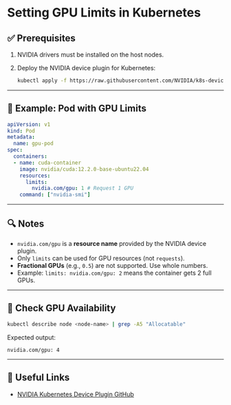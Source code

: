 
# Setting GPU Limits in Kubernetes

## ✅ Prerequisites

1. NVIDIA drivers must be installed on the host nodes.
2. Deploy the NVIDIA device plugin for Kubernetes:

   ```bash
   kubectl apply -f https://raw.githubusercontent.com/NVIDIA/k8s-device-plugin/v0.14.0/nvidia-device-plugin.yml
   ```

---

## 📄 Example: Pod with GPU Limits

```yaml
apiVersion: v1
kind: Pod
metadata:
  name: gpu-pod
spec:
  containers:
  - name: cuda-container
    image: nvidia/cuda:12.2.0-base-ubuntu22.04
    resources:
      limits:
        nvidia.com/gpu: 1 # Request 1 GPU
    command: ["nvidia-smi"]
```

---

## 🔍 Notes

- `nvidia.com/gpu` is a **resource name** provided by the NVIDIA device plugin.
- Only `limits` can be used for GPU resources (not `requests`).
- **Fractional GPUs** (e.g., `0.5`) are not supported. Use whole numbers.
- Example: `limits: nvidia.com/gpu: 2` means the container gets 2 full GPUs.

---

## 🧪 Check GPU Availability

```bash
kubectl describe node <node-name> | grep -A5 "Allocatable"
```

Expected output:

```
nvidia.com/gpu: 4
```

---

## 🔗 Useful Links

- [NVIDIA Kubernetes Device Plugin GitHub](https://github.com/NVIDIA/k8s-device-plugin)
